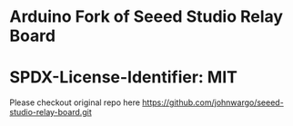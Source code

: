 # Arduino Fork of Seeed Studio Relay Board
# SPDX-License-Identifier: MIT

Please checkout original repo here https://github.com/johnwargo/seeed-studio-relay-board.git
